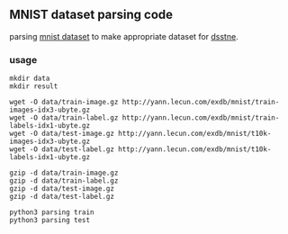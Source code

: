 MNIST dataset parsing code
----------

parsing [mnist dataset](http://yann.lecun.com/exdb/mnist/) to make appropriate dataset for [dsstne](https://github.com/amznlabs/amazon-dsstne).


### usage
```
mkdir data
mkdir result

wget -O data/train-image.gz http://yann.lecun.com/exdb/mnist/train-images-idx3-ubyte.gz 
wget -O data/train-label.gz http://yann.lecun.com/exdb/mnist/train-labels-idx1-ubyte.gz
wget -O data/test-image.gz http://yann.lecun.com/exdb/mnist/t10k-images-idx3-ubyte.gz
wget -O data/test-label.gz http://yann.lecun.com/exdb/mnist/t10k-labels-idx1-ubyte.gz

gzip -d data/train-image.gz
gzip -d data/train-label.gz
gzip -d data/test-image.gz
gzip -d data/test-label.gz

python3 parsing train
python3 parsing test
```
